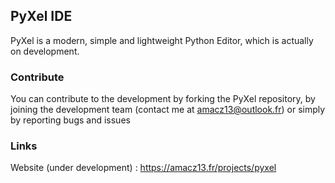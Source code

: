 ## PyXel IDE

PyXel is a modern, simple and lightweight Python Editor, which is actually on development.

### Contribute

You can contribute to the development by forking the PyXel repository, by joining the development team (contact me at amacz13@outlook.fr) or simply by reporting bugs and issues

### Links

Website (under development) : https://amacz13.fr/projects/pyxel

